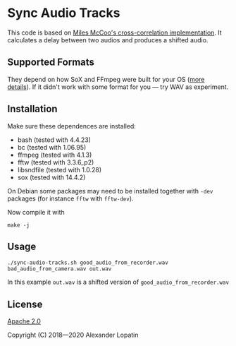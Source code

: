 # Sync Audio Tracks
This code is based on [Miles McCoo's cross-correlation implementation](https://web.archive.org/web/20170916044116/https://nerd.mmccoo.com/2017/06/19/automatically-aligning-multiple-videoaudio-clips-in-kdenlive/).
It calculates a delay between two audios and produces a shifted audio.

## Supported Formats
They depend on how SoX and FFmpeg were built for your OS ([more details](https://github.com/alopatindev/sync-audio-tracks/issues/2#issuecomment-421603812)). If it didn't work with some format for you — try WAV as experiment.

## Installation
Make sure these dependences are installed:
- bash (tested with 4.4.23)
- bc (tested with 1.06.95)
- ffmpeg (tested with 4.1.3)
- fftw (tested with 3.3.6_p2)
- libsndfile (tested with 1.0.28)
- sox (tested with 14.4.2)

On Debian some packages may need to be installed together with `-dev` packages (for instance `fftw` with `fftw-dev`).

Now compile it with
```
make -j
```

## Usage
```
./sync-audio-tracks.sh good_audio_from_recorder.wav bad_audio_from_camera.wav out.wav
```

In this example `out.wav` is a shifted version of `good_audio_from_recorder.wav`

## License
[Apache 2.0](LICENSE.txt)

Copyright (C) 2018—2020 Alexander Lopatin
